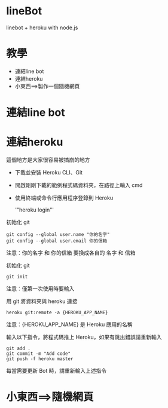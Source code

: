 lineBot
===
linebot + heroku  with node.js

# 教學
  * 連結line bot
  * 連結heroku
  * 小東西==>製作一個隨機網頁
# 連結line bot
# 連結heroku
這個地方是大家很容易被搞崩的地方
* 下載並安裝 Heroku CLI、Git
* 開啟剛剛下載的範例程式碼資料夾，在路徑上輸入 cmd
* 使用終端或命令行應用程序登錄到 Heroku
    
    '"heroku login"'

初始化 git

    git config --global user.name "你的名字"
    git config --global user.email 你的信箱
    
注意：你的名字 和 你的信箱 要換成各自的 名字 和 信箱

初始化 git

    git init
注意：僅第一次使用時要輸入

用 git 將資料夾與 heroku 連接

    heroku git:remote -a {HEROKU_APP_NAME}
注意：{HEROKU_APP_NAME} 是 Heroku 應用的名稱

輸入以下指令，將程式碼推上 Heroku，如果有跳出錯誤請重新輸入

    git add .
    git commit -m "Add code"
    git push -f heroku master
每當需要更新 Bot 時，請重新輸入上述指令

# 小東西==>隨機網頁
